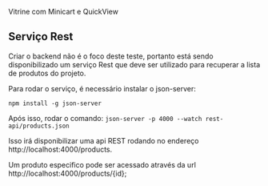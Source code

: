 Vitrine com Minicart e QuickView

## Serviço Rest

Criar o backend não é o foco deste teste, portanto está sendo disponibilizado um serviço Rest que deve ser utilizado para recuperar a lista de produtos do projeto.

Para rodar o serviço, é necessário instalar o json-server:

`npm install -g json-server`

Após isso, rodar o comando: `json-server -p 4000 --watch rest-api/products.json`

Isso irá disponibilizar uma api REST rodando no endereço http://localhost:4000/products.

Um produto especifico pode ser acessado através da url http://localhost:4000/products/{id};

